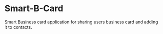 # Smart-B-Card
Smart Business card application for sharing users business card and adding it to contacts.

